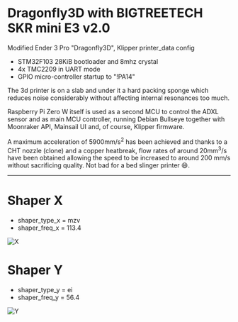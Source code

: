 # Dragonfly3D with BIGTREETECH SKR mini E3 v2.0

Modified Ender 3 Pro "Dragonfly3D", Klipper printer_data config

- STM32F103 28KiB bootloader and 8mhz crystal
- 4x TMC2209 in UART mode
- GPIO micro-controller startup to "!PA14"

The 3d printer is on a slab and under it a hard packing sponge which reduces noise considerably without affecting internal resonances too much.

Raspberry Pi Zero W itself is used as a second MCU to control the ADXL sensor and as main MCU controller, running Debian Bullseye together with Moonraker API, Mainsail UI and, of course, Klipper firmware. 

A maximum acceleration of 5900mm/s<sup>2</sup> has been achieved and thanks to a CHT nozzle (clone) and a copper heatbreak, flow rates of around 20mm<sup>3</sup>/s have been obtained allowing the speed to be increased to around 200 mm/s without sacrificing quality. Not bad for a bed slinger printer 😄.

-------------------------------------

# Shaper X
- shaper_type_x = mzv
- shaper_freq_x = 113.4

![X](Input%20Shaper/shaper_calibrate_x.png?raw=true "Shaper X")

# Shaper Y
- shaper_type_y = ei
- shaper_freq_y = 56.4

![Y](Input%20Shaper/shaper_calibrate_y.png?raw=true "Shaper Y")
